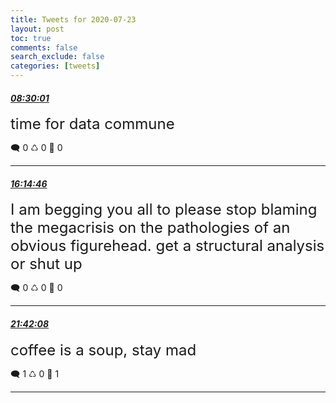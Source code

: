 ```yaml
---
title: Tweets for 2020-07-23
layout: post
toc: true
comments: false
search_exclude: false
categories: [tweets]
---
```



#### <a href = "https://twitter.com/deepfates/status/1286307583977021443">*08:30:01*</a>

<font size="5">time for data commune</font>



🗨️ 0 ♺ 0 🤍  0   

---
    
#### <a href = "https://twitter.com/deepfates/status/1286424545843281920">*16:14:46*</a>

<font size="5">I am begging you all to please stop blaming the megacrisis on the pathologies of an obvious figurehead. get a structural analysis or shut up</font>



🗨️ 0 ♺ 0 🤍  0   

---
    
#### <a href = "https://twitter.com/deepfates/status/1286506926444965890">*21:42:08*</a>

<font size="5">coffee is a soup, stay mad</font>



🗨️ 1 ♺ 0 🤍  1   

---
    
            

